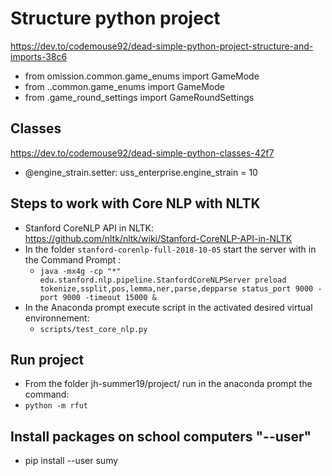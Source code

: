 # Structure python project

https://dev.to/codemouse92/dead-simple-python-project-structure-and-imports-38c6

- from omission.common.game_enums import GameMode
- from ..common.game_enums import GameMode
- from .game_round_settings import GameRoundSettings

## Classes

https://dev.to/codemouse92/dead-simple-python-classes-42f7

- @engine_strain.setter: uss_enterprise.engine_strain = 10

## Steps to work with Core NLP with NLTK

- Stanford CoreNLP API in NLTK: https://github.com/nltk/nltk/wiki/Stanford-CoreNLP-API-in-NLTK
- In the folder ```stanford-corenlp-full-2018-10-05``` start the server with in the Command Prompt :
  - ```java -mx4g -cp "*" edu.stanford.nlp.pipeline.StanfordCoreNLPServer preload tokenize,ssplit,pos,lemma,ner,parse,depparse status_port 9000 -port 9000 -timeout 15000 &```
- In the Anaconda prompt execute script in the activated desired virtual environnement: 
  - ```scripts/test_core_nlp.py```

## Run project

- From the folder jh-summer19/project/ run in the anaconda prompt the command: 
- ```python -m rfut```

## Install packages on school computers "--user"

- pip install --user sumy
   